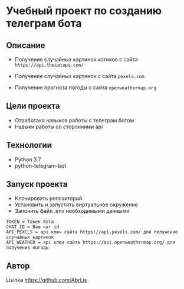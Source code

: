 # Учебный проект по созданию телеграм бота

## Описание
- Получение случайных картинок котиков с сайта `https://api.thecatapi.com/`

- Получение случайных картинок с сайта `pexels.com`

- Получение прогноза погоды с сайта `openweathermap.org`

## Цели проекта
- Отработака навыков работы с телеграм ботом
- Навыки работы со сторонними api

## Технологии
- Python 3.7
- python-telegram-bot

## Запуск проекта
- Клонировать репозиторий
- Установить и запустить виртуальное окружение
- Запонить файл .env необходимыми данными
```
TOKEN = Токен бота
CHAT_ID = Ваш чат id
API_PEXELS = api ключ сайта https://api.pexels.com/ для получение случайных картинок
API_WEATHER = api ключ сайта https://api.openweathermap.org/ для получения погоды
```

## Автор
Lisinka https://github.com/AbrLis
